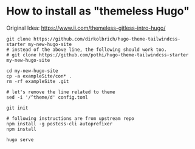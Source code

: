 # How to install as "themeless Hugo"

Original Idea: https://www.ii.com/themeless-gitless-intro-hugo/

```
git clone https://github.com/dirkolbrich/hugo-theme-tailwindcss-starter my-new-hugo-site
# instead of the above line, the following should work too.
# git clone https://github.com/pothi/hugo-theme-tailwindcss-starter my-new-hugo-site

cd my-new-hugo-site
cp -a exampleSite/con* .
rm -rf exampleSite .git

# let's remove the line related to theme
sed -i '/^theme/d' config.toml

git init

# following instructions are from upstream repo
npm install -g postcss-cli autoprefixer
npm install

hugo serve
```

